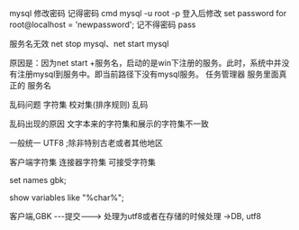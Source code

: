 mysql
修改密码
记得密码
    cmd mysql -u root -p  登入后修改
    set password for root@localhost = 'newpassword';
记不得密码
    pass

服务名无效
net stop mysql、net start mysql

原因是：因为net start +服务名，启动的是win下注册的服务。此时，系统中并没有注册mysql到服务中。即当前路径下没有mysql服务。
任务管理器 服务里面真正的 服务名 

乱码问题
字符集   校对集(排序规则)  乱码

乱码出现的原因 文字本来的字符集和展示的字符集不一致

 一般统一 UTF8 ;除非特别古老或者其他地区

客户端字符集 连接器字符集 可接受字符集

set names gbk;

 show variables like "%char%";

 客户端,GBK     ---提交--->  处理为utf8或者在存储的时候处理 ->DB, utf8